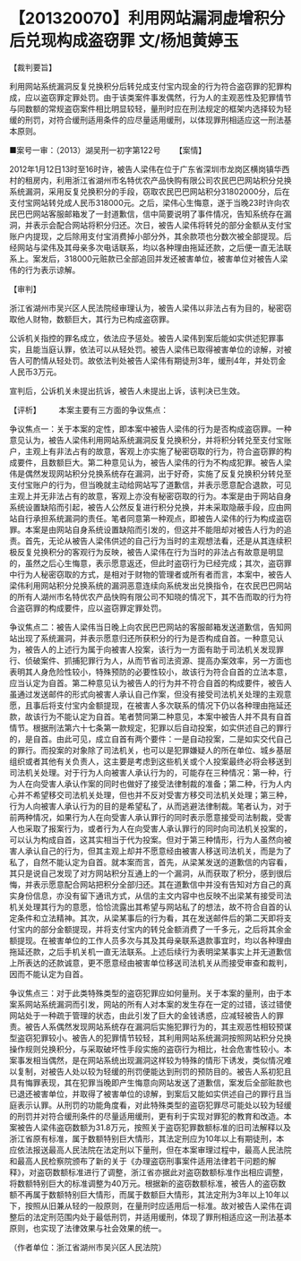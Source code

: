 # 【201320070】利用网站漏洞虚增积分后兑现构成盗窃罪 文/杨旭黄婷玉

【裁判要旨】

利用网站系统漏洞反复兑换积分后转兑成支付宝内现金的行为符合盗窃罪的犯罪构成，应以盗窃罪定罪处罚。由于该类案件事发偶然，行为人的主观恶性及犯罪情节与同数额的常规盗窃案件相比明显较轻，量刑时应在刑法规定的框架内选择较为轻缓的刑罚，对符合缓刑适用条件的应尽量适用缓刑，以体现罪刑相适应这一刑法基本原则。

■案号一审：（2013）湖吴刑一初字第122号 　　【案情】

2012年1月12日13时至16时许，被告人梁伟在位于广东省深圳市龙岗区横岗镇华西村的租房内，利用浙江省湖州市名特优农产品快购有限公司农民巴巴网站积分兑换系统漏洞，采用反复兑换积分的手段，窃取农民巴巴网站积分31802000分，后在支付宝网站转兑成人民币318000元。之后，梁伟心生悔意，遂于当晚23时许向农民巴巴网站客服邮箱发了一封道歉信，信中简要说明了事件情况，告知系统存在漏洞，并表示会配合网站将积分归还。次日，被告人梁伟将转兑的部分金额从支付宝账户内提现，之后除用支付宝消费掉小部分外，其余款项也分数次被全部提现。后经网站与梁伟及其母亲多次电话联系，均以各种理由拖延还款，之后便一直无法联系上。案发后，318000元赃款已全部追回并发还被害单位，被害单位对被告人梁伟的行为表示谅解。

【审判】

浙江省湖州市吴兴区人民法院经审理认为，被告人梁伟以非法占有为目的，秘密窃取他人财物，数额巨大，其行为已构成盗窃罪。

公诉机关指控的罪名成立，依法应予惩处。被告人梁伟到案后能如实供述犯罪事实，且能当庭认罪，依法可以从轻处罚。被告人梁伟已取得被害单位的谅解，对被告人可酌情从轻处罚。故依法判处被告人梁伟有期徒刑3年，缓刑4年，并处罚金人民币3万元。

宣判后，公诉机关未提出抗诉，被告人未提出上诉，该判决已生效。

【评析】 　　本案主要有三方面的争议焦点：

争议焦点一：关于本案的定性，即本案中被告人梁伟的行为是否构成盗窃罪。一种意见认为，被告人梁伟利用网站系统漏洞反复兑换积分，并将积分转兑至支付宝账户，主观上有非法占有的故意，客观上亦实施了秘密窃取的行为，符合盗窃罪的构成要件，且数额巨大。第二种意见认为，被告人梁伟的行为不构成犯罪。被告人梁伟是偶然发现网站积分兑换系统存在漏洞，出于好奇，实施了反复兑换积分转兑至支付宝账户的行为，但当晚就主动给网站写了道歉信，并表示愿意配合退款，可见主观上并无非法占有的故意，客观上亦没有秘密窃取的行为。本案是由于网站自身系统设置缺陷而引起，被告人公然反复进行积分兑换，并未采取隐蔽手段，应由网站自行承担系统漏洞的责任。笔者同意第一种观点，即被告人梁伟的行为构成盗窃罪。本案是由网站自身系统设置缺陷而引发的，但这并不能阻却对被告人行为的追责。首先，无论从被告人梁伟供述的自己行为当时的主观想法看，还是从其连续积极反复兑换积分的客观行为反映，被告人梁伟在行为当时的非法占有故意是明显的，虽然之后心生悔意，表示愿意返还，但此时盗窃行为已经完成；其次，盗窃罪中行为人秘密窃取的方式，是相对于财物的管理者或所有者而言，本案中，被告人梁伟利用网站积分兑换系统的漏洞恶意连续向系统发出兑换指令，在农民巴巴网站的所有人湖州市名特优农产品快购有限公司不知晓的情况下，其不告而取的行为符合盗窃罪的构成要件，应以盗窃罪定罪处罚。

争议焦点二：被告人梁伟当日晚上向农民巴巴网站的客服邮箱发送道歉信，告知网站出现了系统漏洞，并表示愿意归还所获积分的行为是否构成自首。一种意见认为，被告人的上述行为属于向被害人投案，该行为一方面有助于司法机关发现罪行、侦破案件、抓捕犯罪行为人，从而节省司法资源、提高办案效率，另一方面也表明其人身危险性较小，特殊预防的必要性较小，故该行为符合自首的立法本意，应当认定为自首。第二种意见认为被告人的行为并不符合自首的构成要件，被告人虽通过发送邮件的形式向被害人承认自己作案，但没有接受司法机关处理的主观意愿，且事后将支付宝内金额提现，在被害人多次联系的情况下仍以各种理由拖延还款，故该行为不能认定为自首。笔者赞同第二种意见，本案中被告人并不具有自首情节。根据刑法第六十七条第一款规定，犯罪以后自动投案，如实供述自己的罪行的，是自首。由此可见，成立自首有两个要件：一是自动投案，二是如实交代自己的罪行。而投案的对象除了司法机关，也可以是犯罪嫌疑人的所在单位、城乡基层组织或者其他有关负责人，这主要是考虑到这些机关或个人投案最终必将会移送到司法机关处理。对于行为人向被害人承认行为的，可能存在三种情况：第一种，行为人在向受害人承认作案的同时也做好了接受法律制裁的准备；第二种，行为人内心并不希望移交司法机关处理，但也并不反对受害方移交司法机关处理；第三种，行为人向被害人承认行为的目的是希望私了，从而逃避法律制裁。笔者认为，对于前两种情况，如果行为人在向受害人承认罪行的同时表示愿意接受司法制裁，受害人也采取了报案行为，或者行为人在向受害人承认罪行的同时向司法机关投案的，可以认为构成自首，这其实相当于代为投案。但对于第三种情形，行为人虽然向被害人承认自己的行为，但其主观上却并不愿意经由被害人移送司法机关，而是为了私了，自然不能认定为自首。就本案而言，首先，从梁某发送的道歉信的内容看，其只是说自己发现了对方网站积分互通上的一个漏洞，从而获取了积分，感到很后悔，并表示愿意配合网站把积分全部归还。其在道歉信中并没有告知对方自己的真实身份信息，亦没有留下通讯方式，从信的主文内容中也反映不出梁某有接受司法机关处理其行为的意愿，恰恰流露出其希望与网站私了的想法，故不符合自首的认定条件和立法精神。其次，从梁某事后的行为看，其在发送邮件后的第二天即将支付宝内的部分金额提现，并将支付宝内的转兑金额消费了一千多元，之后将其余金额提现。在被害单位的工作人员多次与其及其母亲联系退款事宜时，均以各种理由拖延还款，之后手机关机一直无法联系。上述后续行为表明梁某事实上并无道歉信上所表达的还款诚意，更不愿意经由被害单位移送司法机关从而接受审查和裁判，因而不能认定为自首。

争议焦点三：对于此类特殊类型的盗窃犯罪应如何量刑。关于本案的量刑，由于本案系网站系统漏洞而引发，网站的所有人对本案的发生存在一定的过错，该过错使网站处于一种疏于管理的状态，由此引发了巨大的金钱诱惑，应减轻被告人的罪责。被告人系偶然发现网站系统存在漏洞后实施犯罪行为的，其主观恶性相较预谋型盗窃犯罪较小。被告人的犯罪情节较轻，其利用网站系统漏洞按照网站积分兑换操作规则兑换积分，与采取破坏性手段实施的盗窃行为相比，社会危害性较小。本案事发相当偶然，是在网站系统出现漏洞这样较为特殊的情形下诱发，类似情况难以复制，对被告人处以较为轻缓的刑罚便能达到刑罚的预防目的。被告人系初犯且具有悔罪表现，其在犯罪当晚即产生悔意向网站发送了道歉信，案发后全部赃款也已退还被害单位，并取得了被害单位的谅解，到案后又能如实供述自己的罪行且当庭表示认罪。从刑罚的功能角度看，对此特殊类型的盗窃犯罪尽可能处以较为轻缓的刑罚并对符合缓刑条件的尽量适用缓刑，更有利于实现对罪犯的教育和改造。本案被告人梁伟盗窃数额为31.8万元，按照关于盗窃犯罪数额标准的旧司法解释以及浙江省原有标准，属于数额特别巨大情形，其法定刑应为10年以上有期徒刑，本应依法报送最高人民法院在法定刑以下量刑，但在本案审理过程中，最高人民法院和最高人民检察院颁布了新的关于《办理盗窃刑事案件适用法律若干问题的解释》，对盗窃数额标准进行了调整，浙江省亦据此对盗窃数额标准作出相应调整，将数额特别巨大的标准调整为40万元。根据新的盗窃数额标准，被告人的盗窃数额不再属于数额特别巨大情形，而属于数额巨大情形，其法定刑为3年以上10年以下，按照从旧兼从轻的一般原则，在量刑时应适用后一标准。故对被告人梁伟在调整后的法定刑范围内处于最低刑罚，并适用缓刑，体现了罪刑相适应这一刑法基本原则，也实现了法律效果与社会效果的统一。

（作者单位：浙江省湖州市吴兴区人民法院）